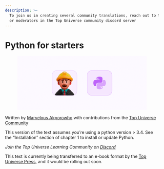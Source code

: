 ```yaml
---
description: >-
  To join us in creating several community translations, reach out to the admin
  or moderators in the Top Universe community discord server
---
```


# Python for starters

<figure><img src=".gitbook/assets/5588532 (1).png" alt=""><figcaption></figcaption></figure>

Written by [Marvelous Akporowho](https://solomonmarvel.com/) with contributions from the [Top Universe Community](https://topuniverse.org/)

This version of the text assumes you’re using a python version > 3.4. See the “Installation” section of chapter 1 to install or update Python.

_Join the Top Universe Learning Community on_ [_Discord_](https://bit.ly/3MgN31y)

This text is currently being transferred to an e-book format by the [Top Universe Press](https://topuniverse.org/press), and it would be rolling out soon.
